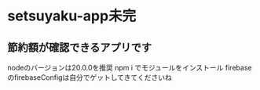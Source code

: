 # setsuyaku-app未完

## 節約額が確認できるアプリです

nodeのバージョンは20.0.0を推奨
npm i でモジュールをインストール
firebaseのfirebaseConfigは自分でゲットしてきてくださいね


